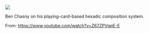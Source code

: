 ![](https://db-feed.s3.amazonaws.com/legacy/Screenshot_from_2020_01_09_09_28_44-1578580237490.png)

Ben Chasny on his playing-card-based hexadic composition system.

From: https://www.youtube.com/watch?v=Z67ZPVgpE-E
